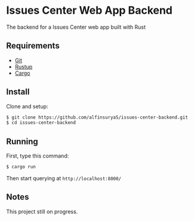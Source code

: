 # Issues Center Web App Backend
The backend for a Issues Center web app built with Rust

## Requirements

- [Git](https://git-scm.com/)
- [Rustup](https://rustup.rs/)
- [Cargo](https://doc.rust-lang.org/cargo/getting-started/installation.html)

## Install
Clone and setup:

```bash
$ git clone https://github.com/alfinsuryaS/issues-center-backend.git
$ cd issues-center-backend
```

## Running
First, type this command:

```bash
$ cargo run
```

Then start querying at `http://localhost:8000/`

## Notes

This project still on progress.